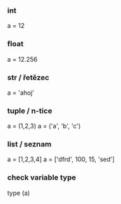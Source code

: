 ### int
a = 12


### float

a = 12.256

### str / řetězec

a = 'ahoj'

### tuple / n-tice

a = (1,2,3)
a = ('a', 'b', 'c')

### list / seznam

a = [1,2,3,4]
a = ['dfrd', 100, 15, 'sed']


### check variable type

type (a)

